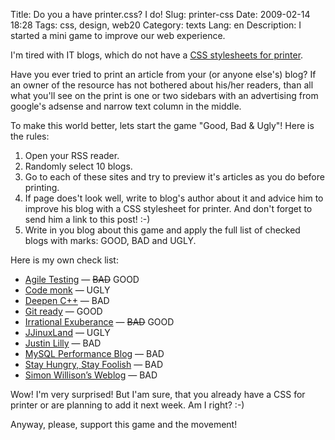 Title: Do you a have printer.css? I do!
Slug: printer-css
Date: 2009-02-14 18:28
Tags: css, design, web20
Category: texts
Lang: en
Description: I started a mini game to improve our web experience.

I'm tired with IT blogs, which do not have a [CSS stylesheets for printer][lapart-printercss].

Have you ever tried to print an article from your (or anyone else's) blog? If an owner of the resource has not bothered about his/her readers, than all what you'll see on the print is one or two sidebars with an advertising from google's adsense and narrow text column in the middle.

To make this world better, lets start the game "Good, Bad & Ugly"! Here is the rules:

1. Open your RSS reader.
2. Randomly select 10 blogs.
3. Go to each of these sites and try to preview it's articles as you do before printing.
4. If page does't look well, write to blog's author about it and advice him to improve his blog with a CSS stylesheet for printer. And don't forget to send him a link to this post! :-)
5. Write in you blog about this game and apply the full list of checked blogs with marks: GOOD, BAD and UGLY.

Here is my own check list:

* [Agile Testing](http://agiletesting.blogspot.com) — <strike>BAD</strike> GOOD
* [Code monk](http://drj11.wordpress.com) — UGLY
* [Deepen C++](http://deepencpp.blogspot.com) — BAD
* [Git ready](http://gitready.com/) — GOOD
* [Irrational Exuberance](http://lethain.com) — <strike>BAD</strike> GOOD
* [JJinuxLand](http://jjinux.blogspot.com/) — UGLY
* [Justin Lilly](http://justinlilly.com) — BAD
* [MySQL Performance Blog](http://www.mysqlperformanceblog.com) — BAD
* [Stay Hungry, Stay Foolish](http://www.algorithm.com.au/blog/) — BAD
* [Simon Willison’s Weblog](http://simonwillison.net) — BAD

Wow! I'm very surprised! But I'am sure, that you already have a CSS for printer or are planning to add it next week. Am I right? :-)

Anyway, please, support this game and the movement!

[lapart-printercss]: http://www.alistapart.com/stories/goingtoprint/